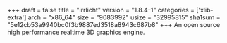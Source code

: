 +++
draft = false
title = "irrlicht"
version = "1.8.4-1"
categories = ['xlib-extra']
arch = "x86_64"
size = "9083992"
usize = "32995815"
sha1sum = "5e12cb53a9940bc0f3b9887ed3518a8943c687b8"
+++
An open source high performance realtime 3D graphics engine.
